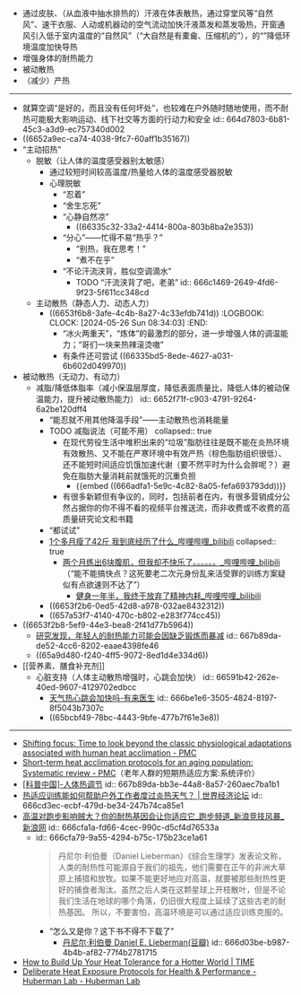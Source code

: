 - 通过皮肤、（从血液中抽水排热的）汗液在体表散热，通过穿堂风等“自然风”、速干衣服、人动或机器动的空气流动加快汗液蒸发和蒸发吸热，开窗通风引入低于室内温度的“自然风”（“大自然是有橐龠、压缩机的”），的“”降低环境温度加快导热
- 增强身体的耐热能力
- 被动散热
- （减少）产热
- ---
- 就算空调“是好的，而且没有任何坏处”，也较难在户外随时随地使用，而不耐热可能极大影响运动、线下社交等方面的行动力和安全
  id:: 664d7803-6b81-45c3-a3d9-ec757340d002
- ((6652a9ec-ca74-4038-9fc7-60aff1b35167))
- “主动招热”
	- 脱敏（让人体的温度感受器别太敏感）
		- 通过较短时间较高温度/热量给人体的温度感受器脱敏
		- 心理脱敏
			- “忍着”
			- “舍生忘死”
			- “心静自然凉”
				- ((66335c32-33a2-4414-800a-803b8ba2e353))
			- “分心”——忙得不易“热乎？”
				- “别热，我在思考！”
				- “煮不在乎”
			- “不论汗流浃背，胜似空调滴水”
				- TODO “汗流浃背了吧，老弟”
				  id:: 666c1469-2649-4fd6-9f23-5f611cc348cd
	- 主动散热（静态人力、动态人力）
		- ((6653f6b8-3afe-4c4b-8a27-4c33efdb741d))
		  :LOGBOOK:
		  CLOCK: [2024-05-26 Sun 08:34:03]
		  :END:
			- “冰火两重天”，“炼体”的最激烈的部分，进一步增强人体的调温能力；“哥们一块来热辣滚烫嗷”
			- 有条件还可尝试 ((66335bd5-8ede-4627-a031-6b602d049970))
- 被动散热（无动力、有动力）
	- 减脂/降低体脂率（减小保温层厚度，降低表面质量比，降低人体的被动保温能力，提升被动散热能力）
	  id:: 6652f71f-c903-4791-9264-6a2be120dff4
		- “能忍就不用其他降温手段”——主动散热也消耗能量
		- TODO 减脂说法（可能不用）
		  collapsed:: true
			- 在现代劳役生活中堆积出来的“垃圾”脂肪往往是既不能在炎热环境有效散热、又不能在严寒环境中有效产热（棕色脂肪组织很低）、还不能短时间适应饥饿加速代谢（要不然平时为什么会胖呢？）避免在脂肪大量消耗前就饿死的沉重负担
				- {{embed ((666adfa1-5e9c-4c82-8a05-fefa693793dd))}}
			- 有很多新颖但有争议的，同时，包括前者在内，有很多营销成分公然占据你的你不得不看的视频平台推送流，而非收费或不收费的高质量研究论文和书籍
		- “都试试”
		- [1个多月瘦了42斤 我到底经历了什么_哔哩哔哩_bilibili](https://www.bilibili.com/video/BV1ev411a7cm)
		  collapsed:: true
			- [两个月练出6块腹肌，但我却不快乐了。。。。。。_哔哩哔哩_bilibili](https://www.bilibili.com/video/BV1mg411u77i)（“能不能搞快点？这死要老二次元身份乱来活受罪的训练方案疑似有点欲速则不达了”）
				- [健身一年半，我终于放弃了精神内耗_哔哩哔哩_bilibili](https://www.bilibili.com/video/BV15B4y137J6)
		- ((6653f2b6-0ed5-42d8-a978-032ae8432312))
		- ((657a53f7-4140-470c-b802-e283f774cc45))
- ((6653f2b8-5ef9-44e3-bea8-2f41d77b5964))
	- [研究发现，年轻人的耐热能力可能会因缺乏锻炼而暴减](https://mp.weixin.qq.com/s/X2Kl3tIDCDK7iqj89wdhcA)
	  id:: 667b89da-de52-4cc6-8202-eaae4398fe46
	- ((65a9d480-f240-4ff5-9072-8ed1d4e334d6))
- [[营养素、膳食补充剂]]
	- 心脏支持（人体主动散热增强时，心跳会加快）
	  id:: 66591b42-262e-40ed-9607-4129702edbcc
		- [天气热心跳会加快吗-有来医生](https://m.youlai.cn/video/article/B697D0P48l.html)
		  id:: 666be1e6-3505-4824-8197-8f5043b7307c
		- ((65bcbf49-78bc-4443-9bfe-477b7f61e3e8))
- ---
- [Shifting focus: Time to look beyond the classic physiological adaptations associated with human heat acclimation - PMC](https://www.ncbi.nlm.nih.gov/pmc/articles/PMC10988689/)
- [Short-term heat acclimation protocols for an aging population: Systematic review - PMC](https://www.ncbi.nlm.nih.gov/pmc/articles/PMC9980817/)（老年人群的短期热适应方案:系统评价）
- [[科普中国]-人体热调节](https://cloud.kepuchina.cn/h5/detail?id=6969128486966644736)
  id:: 667b89da-bb3e-44a8-8a57-260aec7ba1b1
- [热适应训练能如何帮助户外工作者度过炎热天气？ | 世界经济论坛](https://cn.weforum.org/agenda/2023/08/how-to-use-heat-acclimation-to-protect-workers/)
  id:: 666cd3ec-ecbf-479d-be34-247b74ca85e1
- [高温对跑步影响贼大？你的耐热基因会让你适应它_跑步频道_新浪竞技风暴_新浪网](https://sports.sina.com.cn/run/2020-06-30/doc-iircuyvk1163444.shtml)
  id:: 666cfa1a-fd66-4cec-990c-d5cf4d76533a
	- id:: 666cfa79-9a55-4294-b75c-175b23ce1a61
	  >丹尼尔·利伯曼（Daniel Lieberman）《综合生理学》发表论文称，人类的耐热性可能源自于我们的祖先，他们需要在正午的非洲大草原上捕猎和放牧。如果不能更好地应对高温，就要被那些耐热性更好的捕食者淘汰。虽然之后人类在这颗星球上开枝散叶，但是不论我们生活在地球的哪个角落，仍旧很大程度上延续了这些古老的耐热基因。
	  所以，不要害怕，高温环境是可以通过适应训练克服的。
		- “怎么又是你？这下书不得不下载了”
			- [丹尼尔·利伯曼 Daniel E. Lieberman(豆瓣)](https://www.douban.com/personage/30119251/)
			  id:: 666d03be-b987-4b4b-af82-77f4b2781715
- [How to Build Up Your Heat Tolerance for a Hotter World | TIME](https://time.com/6207087/improve-heat-tolerance/)
- [Deliberate Heat Exposure Protocols for Health & Performance - Huberman Lab - Huberman Lab](https://www.hubermanlab.com/newsletter/deliberate-heat-exposure-protocols-for-health-and-performance)